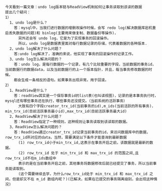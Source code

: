     今天看到一篇文章：undo log版本链与ReadView机制如何让事务读取到该读的数据
    提出几个疑问：
    1）
      1、undo log是什么？
        答：mysql中，当我们进行数据的增删改操作时候，会写 redo log(解决数据库宕机重启丢失数据的问题)和 binlog(主要用来做复制、数据备份等操作)，
          另外还会写 undo log，它是为了实现事务的回滚操作。
          所以，undo log是数据表里面对每行数据记录的存储，代表着数据的各种版本.
      2、undo log解决了什么问题？
        答:undo log解决了，准确的来说，他实现了事务的回滚操作的记录工作。
      3、undo log怎么解决问题的？
        答：undo log，是每行数据的一个记录，有几个比较重要的字段，当前数据的事务id，当前数据行的数据data，以及当前数据行的上一个版本指针，并且，每当事务修改数据的时候。
        都会生成一条相反的语句。如果事务出现异常。用于回滚。
    2）
      1、ReadView是什么？
        答：readView其实是一个保存事务id的list表(也叫读视图)，记录的是本事务执行时，mysql还有哪些事务还在执行，哪些事务还没提交。（当前系统的活跃事务）
          大致有四个字段creator_trx_id(当前事务的id),m_ids(当前活跃的所有事务)，min_trx_id(目前活跃事务最小id),max_trx_id(目前活跃事务最大id)
      2、ReadView解决了什么问题？
        答：ReadView指定了一种规则，这种规则让事务读取到该读取的数据。
      3、ReadView怎么解决问题的？
        答：ReadView通过creator_trx_id记录当前事务的id，来访问数据库中的数据，row_trx_id所对应的data，当然，需要满足以下条件才能查询到最新数据
          (1) row_trx_id小于min_trx_id,这表示在事务开启之前，该数据就是最新的数据。
          (2) row_trx_id 处于 min_trx_id 和 max_trx_id 的范围之间,且row_trx_id不在m_ids数组中
          表示的是在当前事务开启之前，其他事务将数据修改后就已经提交了事务，所以当前事务能读取到。
          (这个需要继续去学，为什么row_trx_id处于 min_trx_id 和 max_trx_id 之间，但是却又不在 m_id 数组内呢？)(已解决，如果在已提交的事务隔离级别，会出现这种情况)
    
    
    
